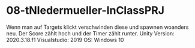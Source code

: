 # 08-tNIedermueller-InClassPRJ
Wenn man auf Targets klickt verschwinden diese und spawnen woanders neu. Der Score zählt hoch und der Timer zählt runter.
Unity Version: 2020.3.18.f1
Visualstudio: 2019
OS: Windows 10
